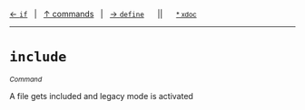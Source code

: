 [&#8592; `if`](ref--commands--if.md)&nbsp;&nbsp;&nbsp;|&nbsp;&nbsp;&nbsp;[&#8593; commands](ref--commands.md)&nbsp;&nbsp;&nbsp;|&nbsp;&nbsp;&nbsp;[&#8594; `define`](ref--commands--define.md)&nbsp;&nbsp;&nbsp;&nbsp;&nbsp;&nbsp;||&nbsp;&nbsp;&nbsp;&nbsp;&nbsp;&nbsp;<small>[\* xdoc](../xdoc/ref.xmd#L9)</small>
***

# `include`
<small>*Command*</small>  

A file gets included and legacy mode is activated


